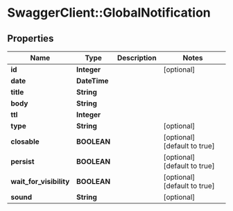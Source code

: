 # SwaggerClient::GlobalNotification

## Properties
Name | Type | Description | Notes
------------ | ------------- | ------------- | -------------
**id** | **Integer** |  | [optional] 
**date** | **DateTime** |  | 
**title** | **String** |  | 
**body** | **String** |  | 
**ttl** | **Integer** |  | 
**type** | **String** |  | [optional] 
**closable** | **BOOLEAN** |  | [optional] [default to true]
**persist** | **BOOLEAN** |  | [optional] [default to true]
**wait_for_visibility** | **BOOLEAN** |  | [optional] [default to true]
**sound** | **String** |  | [optional] 


